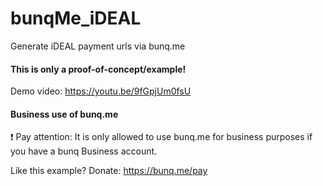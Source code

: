 # bunqMe_iDEAL
Generate iDEAL payment urls via bunq.me

#### This is only a proof-of-concept/example!
Demo video: https://youtu.be/9fGpjUm0fsU

#### Business use of bunq.me 
❗ Pay attention: It is only allowed to use bunq.me for business purposes if you have a bunq Business account.

Like this example? Donate: https://bunq.me/pay
